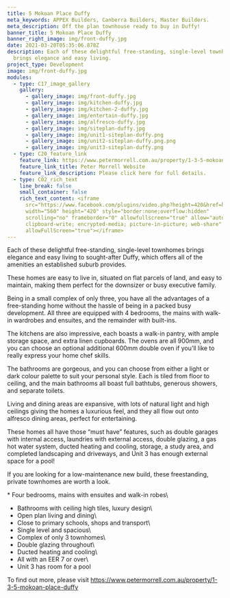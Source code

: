 ```yaml
---
title: 5 Mokoan Place Duffy
meta_keywords: APPEX Builders, Canberra Builders, Master Builders.
meta_description: Off the plan townhouse ready to buy in Duffy!
banner_title: 5 Mokoan Place Duffy
banner_right_image: img/front-duffy.jpg
date: 2021-03-20T05:35:06.878Z
description: Each of these delightful free-standing, single-level townhomes
  brings elegance and easy living.
project_type: Development
image: img/front-duffy.jpg
modules:
  - type: C17_image_gallery
    gallery:
      - gallery_image: img/front-duffy.jpg
      - gallery_image: img/kitchen-duffy.jpg
      - gallery_image: img/kitchen-2-duffy.jpg
      - gallery_image: img/entertain-duffy.jpg
      - gallery_image: img/alfresco-duffy.jpg
      - gallery_image: img/siteplan-duffy.jpg
      - gallery_image: img/unit1-siteplan-duffy.png
      - gallery_image: img/unit2-siteplan-duffy.png.png
      - gallery_image: img/unit3-siteplan-duffy.png
  - type: C20_feature_link
    feature_link: https://www.petermorrell.com.au/property/1-3-5-mokoan-place-duffy
    feature_link_title: Peter Morrell Website
    feature_link_description: Please click here for full details.
  - type: C02_rich_text
    line_break: false
    small_container: false
    rich_text_content: <iframe
      src="https://www.facebook.com/plugins/video.php?height=420&href=https%3A%2F%2Fwww.facebook.com%2Fpetermorrellcanberra%2Fvideos%2F338542794245940%2F&show_text=false&width=560"
      width="560" height="420" style="border:none;overflow:hidden"
      scrolling="no" frameborder="0" allowfullscreen="true" allow="autoplay;
      clipboard-write; encrypted-media; picture-in-picture; web-share"
      allowFullScreen="true"></iframe>
---
```

Each of these delightful free-standing, single-level townhomes brings elegance and easy living to sought-after Duffy, which offers all of the amenities an established suburb provides.

These homes are easy to live in, situated on flat parcels of land, and easy to maintain, making them perfect for the downsizer or busy executive family.

Being in a small complex of only three, you have all the advantages of a free-standing home without the hassle of being in a packed busy development. All three are equipped with 4 bedrooms, the mains with walk-in wardrobes and ensuites, and the remainder with built-ins.

The kitchens are also impressive, each boasts a walk-in pantry, with ample storage space, and extra linen cupboards. The ovens are all 900mm, and you can choose an optional additional 600mm double oven if you’ll like to really express your home chef skills.

The bathrooms are gorgeous, and you can choose from either a light or dark colour palette to suit your personal style. Each is tiled from floor to ceiling, and the main bathrooms all boast full bathtubs, generous showers, and separate toilets.

Living and dining areas are expansive, with lots of natural light and high ceilings giving the homes a luxurious feel, and they all flow out onto alfresco dining areas, perfect for entertaining.

These homes all have those “must have” features, such as double garages with internal access, laundries with external access, double glazing, a gas hot water system, ducted heating and cooling, storage, a study area, and completed landscaping and driveways, and Unit 3 has enough external space for a pool!

If you are looking for a low-maintenance new build, these freestanding, private townhomes are worth a look.

\* Four bedrooms, mains with ensuites and walk-in robes\

* Bathrooms with ceiling high tiles, luxury design\
* Open plan living and dining\
* Close to primary schools, shops and transport\
* Single level and spacious\
* Complex of only 3 townhomes\
* Double glazing throughout\
* Ducted heating and cooling\
* All with an EER 7 or over\
* Unit 3 has room for a pool

To find out more, please visit <https://www.petermorrell.com.au/property/1-3-5-mokoan-place-duffy>
